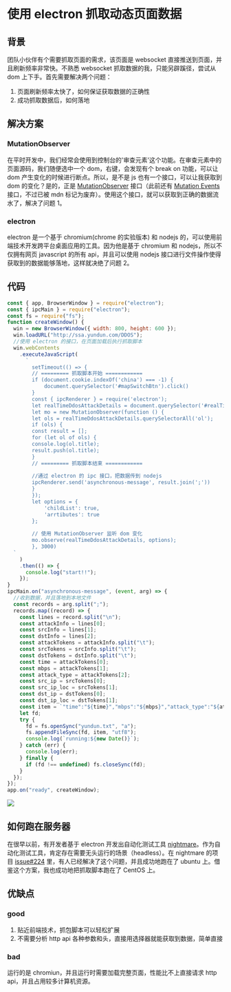 # 使用 electron 抓取动态页面数据

## 背景

团队小伙伴有个需要抓取页面的需求，该页面是 websocket 直接推送到页面，并且刷新频率非常快。不熟悉 websocket 抓取数据的我，只能另辟蹊径，尝试从 dom 上下手。首先需要解决两个问题：

1.  页面刷新频率太快了，如何保证获取数据的正确性
2.  成功抓取数据后，如何落地

## 解决方案

### MutationObserver

在平时开发中，我们经常会使用到控制台的'审查元素'这个功能。在审查元素中的页面源码，我们随便选中一个 dom，右键，会发现有个 break on 功能，可以让 dom 产生变化的时候进行断点。所以，是不是 js 也有一个接口，可以让我获取到 dom 的变化？是的，正是 [MutationObserver](https://developer.mozilla.org/zh-CN/docs/Web/API/MutationObserver "MutationObserver") 接口（此前还有 [Mutation Events](https://developer.mozilla.org/en-US/docs/Web/Guide/Events/Mutation_events "Mutation Events") 接口，不过已被 mdn 标记为废弃）。使用这个接口，就可以获取到正确的数据流水了，解决了问题 1。

### electron

electron 是一个基于 chromium(chrome 的实验版本) 和 nodejs 的，可以使用前端技术开发跨平台桌面应用的工具。因为他是基于 chromium 和 nodejs，所以不仅拥有网页 javascript 的所有 api，并且可以使用 nodejs 接口进行文件操作使得获取到的数据能够落地，这样就决绝了问题 2。

## 代码

```javascript
const { app, BrowserWindow } = require("electron");
const { ipcMain } = require("electron");
const fs = require("fs");
function createWindow() {
  win = new BrowserWindow({ width: 800, height: 600 });
  win.loadURL("http://ssa.yundun.com/DDOS");
  //使用 electron 的接口，在页面加载后执行抓取脚本
  win.webContents
    .executeJavaScript(
      `
        setTimeout(() => {
        // ========= 抓取脚本开始 ============
        if (document.cookie.indexOf('china') === -1) {
            document.querySelector('#mapSwitchBtn').click()
        }
        const { ipcRenderer } = require('electron');
        let realTimeDdosAttackDetails = document.querySelector('#realTimeDdosAttackDetails');
        let mo = new MutationObserver(function () {
        let ols = realTimeDdosAttackDetails.querySelectorAll('ol');
        if (ols) {
        const result = [];
        for (let ol of ols) {
        console.log(ol.title);
        result.push(ol.title);
        }
        // ========= 抓取脚本结束 ============
        
        //通过 electron 的 ipc 接口，把数据传到 nodejs
        ipcRenderer.send('asynchronous-message', result.join(';'))
        }
        });
        let options = {
            'childList': true,
            'arrtibutes': true
        };
        
        // 使用 MutationObserver 监听 dom 变化
        mo.observe(realTimeDdosAttackDetails, options);
        }, 3000)
  `
    )
    .then(() => {
      console.log("start!!");
    });
}
ipcMain.on("asynchronous-message", (event, arg) => {
  //收到数据，并且落地到本地文件
  const records = arg.split(";");
  records.map((record) => {
    const lines = record.split("\n");
    const attackInfo = lines[0];
    const srcInfo = lines[1];
    const dstInfo = lines[2];
    const attackTokens = attackInfo.split("\t");
    const srcTokens = srcInfo.split("\t");
    const dstTokens = dstInfo.split("\t");
    const time = attackTokens[0];
    const mbps = attackTokens[1];
    const attack_type = attackTokens[2];
    const src_ip = srcTokens[0];
    const src_ip_loc = srcTokens[1];
    const dst_ip = dstTokens[0];
    const dst_ip_loc = dstTokens[1];
    const item = `"time":"${time}","mbps":"${mbps}","attack_type":"${attack_type}","src_ip":"${src_ip}","src_ip_loc":"${src_ip_loc}","dst_ip":"${dst_ip}","dst_ip_loc":"${dst_ip_loc}"\n`;
    let fd;
    try {
      fd = fs.openSync("yundun.txt", "a");
      fs.appendFileSync(fd, item, "utf8");
      console.log(`running:${new Date()}`);
    } catch (err) {
      console.log(err);
    } finally {
      if (fd !== undefined) fs.closeSync(fd);
    }
  });
});
app.on("ready", createWindow);
```

![](https://user-images.githubusercontent.com/4167510/82728245-c7cffe00-9d21-11ea-8c3a-648c8108c80f.gif)

## 如何跑在服务器

在很早以前，有开发者基于 electron 开发出自动化测试工具 [nightmare](https://github.com/segmentio/nightmare "nightmare")。作为自动化测试工具，肯定存在需要无头运行的场景（headless）。在 nightmare 的项目 [issue#224](https://github.com/segmentio/nightmare/issues/224#issuecomment-141575361 "issue#224") 里，有人已经解决了这个问题，并且成功地跑在了 ubuntu 上。借鉴这个方案，我也成功地把抓取脚本跑在了 CentOS 上。

## 优缺点

### good

1. 贴近前端技术，抓包脚本可以轻松扩展
2. 不需要分析 http api 各种参数和头，直接用选择器就能获取到数据，简单直接

### bad

运行的是 chromiun，并且运行时需要加载完整页面，性能比不上直接请求 http api，并且占用较多计算机资源。
